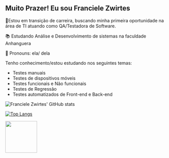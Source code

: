 ## Muito Prazer! Eu sou  Franciele Zwirtes 

🚀Estou em transição de carreira, buscando minha primeira oportunidade na área de TI atuando como QA/Testadora de Software. 


📚 Estudando Análise e Desenvolvimento de sistemas na faculdade Anhanguera

🙂 Pronouns: ela/ dela

Tenho conhecimento/estou estudando nos seguintes temas:

* Testes manuais
* Testes de dispositivos móveis
* Testes funcionais e Não funcionais 
* Testes de Regressão
* Testes automatizados de Front-end e Back-end


![Franciele Zwirtes' GitHub stats](https://github-readme-stats.vercel.app/api?username=francielezw&show_icons=true&theme=synthwave&count_private=true) 

[![Top Langs](https://github-readme-stats.vercel.app/api/top-langs/?username=francielezw)](https://github.com/francielezw/github-readme-stats)

<a href="https://www.linkedin.com/in/francielezwirtes" target="blank"><img align="center" src="https://logowik.com/content/uploads/images/329_linkedin.jpg" height="100" /></a>
